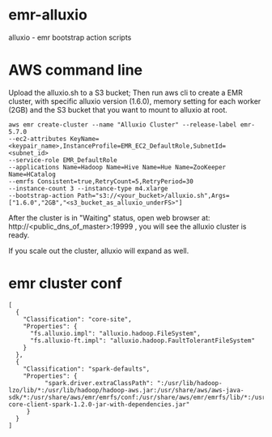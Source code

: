 # emr-alluxio
alluxio - emr bootstrap action scripts

# AWS command line
Upload the alluxio.sh to a S3 bucket; Then run aws cli to create a EMR cluster, with specific alluxio version (1.6.0), memory setting for each worker (2GB) and the S3 bucket that you want to mount to alluxio at root.

```
aws emr create-cluster --name "Alluxio Cluster" --release-label emr-5.7.0 
--ec2-attributes KeyName=<keypair_name>,InstanceProfile=EMR_EC2_DefaultRole,SubnetId=<subnet_id>
--service-role EMR_DefaultRole 
--applications Name=Hadoop Name=Hive Name=Hue Name=ZooKeeper Name=HCatalog 
--emrfs Consistent=true,RetryCount=5,RetryPeriod=30 
--instance-count 3 --instance-type m4.xlarge 
--bootstrap-action Path="s3://<your_bucket>/alluxio.sh",Args=["1.6.0","2GB","<s3_bucket_as_alluxio_underFS>"]
```

After the cluster is in "Waiting" status, open web browser at:
http://<public_dns_of_master>:19999 , you will see the alluxio cluster is ready.

If you scale out the cluster, alluxio will expand as well.

# emr cluster conf

```
[
  {
    "Classification": "core-site",
    "Properties": {
      "fs.alluxio.impl": "alluxio.hadoop.FileSystem",
      "fs.alluxio-ft.impl": "alluxio.hadoop.FaultTolerantFileSystem"
    }
  },
  {
    "Classification": "spark-defaults",
    "Properties": {
          "spark.driver.extraClassPath": ":/usr/lib/hadoop-lzo/lib/*:/usr/lib/hadoop/hadoop-aws.jar:/usr/share/aws/aws-java-sdk/*:/usr/share/aws/emr/emrfs/conf:/usr/share/aws/emr/emrfs/lib/*:/usr/share/aws/emr/emrfs/auxlib/*:/usr/share/aws/emr/security/conf:/usr/share/aws/emr/security/lib/*:/opt/alluxio-core-client-spark-1.2.0-jar-with-dependencies.jar"
     }
  }
]
```
